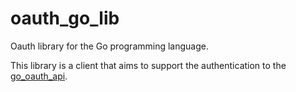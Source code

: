 # oauth_go_lib

Oauth library for the Go programming language.

This library is a client that aims to support the authentication to the [go_oauth_api](https://github.com/esequielvirtuoso/book_store_oauth-api).

